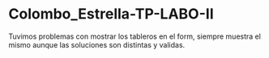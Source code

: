 # Colombo_Estrella-TP-LABO-II
Tuvimos problemas con mostrar los tableros en el form, siempre muestra el mismo aunque las soluciones son distintas y validas.
